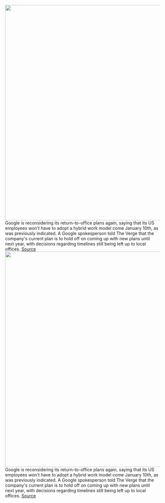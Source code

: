 <img src='https://cdn.vox-cdn.com/thumbor/qTU8AgCE0Y6oDC3Vvi29jRG_vPs=/0x0:2040x1360/1200x800/filters:focal(857x517:1183x843)/cdn.vox-cdn.com/uploads/chorus_image/image/70221859/acastro_180508_1777_google_IO_0002.0.jpg' width='700px' /><br/>
Google is reconsidering its return-to-office plans again, saying that its US employees won't have to adopt a hybrid work model come January 10th, as was previously indicated. A Google spokesperson told The Verge that the company's current plan is to hold off on coming up with new plans until next year, with decisions regarding timelines still being left up to local offices.
<a href='https://www.theverge.com/2021/12/2/22814879/google-return-to-office-covid-omicron-hybrid-work-plans-2022'> Source <a/><img src='https://cdn.vox-cdn.com/thumbor/qTU8AgCE0Y6oDC3Vvi29jRG_vPs=/0x0:2040x1360/1200x800/filters:focal(857x517:1183x843)/cdn.vox-cdn.com/uploads/chorus_image/image/70221859/acastro_180508_1777_google_IO_0002.0.jpg' width='700px' /><br/>
Google is reconsidering its return-to-office plans again, saying that its US employees won't have to adopt a hybrid work model come January 10th, as was previously indicated. A Google spokesperson told The Verge that the company's current plan is to hold off on coming up with new plans until next year, with decisions regarding timelines still being left up to local offices.
<a href='https://www.theverge.com/2021/12/2/22814879/google-return-to-office-covid-omicron-hybrid-work-plans-2022'> Source <a/>
